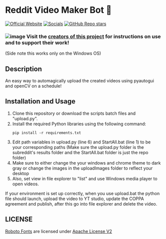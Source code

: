 # Reddit Video Maker Bot 🎥
[![Official Website](https://img.shields.io/badge/Official%20Website-blujay131.com-blue?style=flat&logo=world&logoColor=white)](https://blujay131.com/)
[![Socials](https://img.shields.io/badge/Socials-linktr.ee/blujay131-purple?style=flat&logo=world&logoColor=white)](https://linktr.ee/blujay_131)
[![GitHub Repo stars](https://img.shields.io/github/stars/BluJay131/Cost-Effective-Twitch-Chat-Controlled-Lights?style=social)](https://github.com/BluJay131/RedditVideoMakerBot/stargazers)

### ![image](https://github.com/BluJay131/Cost-Effective-Twitch-Controlled-Lights/assets/80910384/346dc2a9-45f3-4372-8e4c-de62a3bc5e3f) Visit the <a target="_blank" href="https://github.com/elebumm/RedditVideoMakerBot">creators of this project</a> for instructions on use and to support their work! 

(Side note this works only on the Windows OS)

## Description

An easy way to automagically upload the created videos using pyautogui and openCV on a schedule!

## Installation and Usage

1. Clone this repository or download the scripts batch files and "upload.py".
2. Install the required Python libraries using the following command:
    ```
   pip install -r requirements.txt
   ```
3. Edit path variables in upload.py (line 6) and StartAll.bat (line 1) to be your corresponding paths 
(Make sure the upload.py folder is the subreddit's results folder and the StartAll.bat folder is just the repo folder)
4. Make sure to either change the your windows and chrome theme to dark gray or change the images in the uploadImages folder to reflect your desktop
5. Also, set view in file explorer to "list" and use Windows media player to open videos. 

If your environment is set up correctly, when you use upload.bat the python file should launch, upload the video to YT studio, update the COPPA agreement and publish, after this go into file explorer and delete the video.

## LICENSE
[Roboto Fonts](https://fonts.google.com/specimen/Roboto/about) are licensed under [Apache License V2](https://www.apache.org/licenses/LICENSE-2.0)
